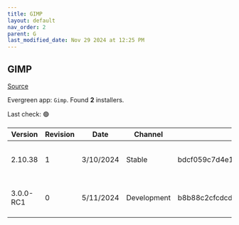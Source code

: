 ```yaml
---
title: GIMP
layout: default
nav_order: 2
parent: G
last_modified_date: Nov 29 2024 at 12:25 PM
---
```


## GIMP

[Source](https://www.gimp.org/)

Evergreen app: `Gimp`. Found **2** installers.

Last check: 🟢

| Version   | Revision | Date      | Channel     | Sha256                                                           | URI                                                                                                                                                        |
| --------- | -------- | --------- | ----------- | ---------------------------------------------------------------- | ---------------------------------------------------------------------------------------------------------------------------------------------------------- |
| 2.10.38   | 1        | 3/10/2024 | Stable      | bdcf059c7d4e1b0ab59f8dc5f199ebb60ae0445460bf67ff8e4e438a89cee3d8 | [https://volico.mm.fcix.net/gimp/gimp/v2.10/windows/gimp-2.10.38-setup-1.exe](https://volico.mm.fcix.net/gimp/gimp/v2.10/windows/gimp-2.10.38-setup-1.exe) |
| 3.0.0-RC1 | 0        | 5/11/2024 | Development | b8b88c2cfcdcd31aad6127e4183ef166cb2c652e29dd9dad5f97c6b877b4cd86 | [https://mirrors.iu13.net/gimp/gimp/v3.0/windows/gimp-3.0.0-RC1-setup.exe](https://mirrors.iu13.net/gimp/gimp/v3.0/windows/gimp-3.0.0-RC1-setup.exe)       |
